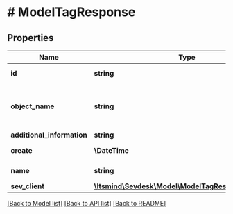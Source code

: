 # # ModelTagResponse

## Properties

Name | Type | Description | Notes
------------ | ------------- | ------------- | -------------
**id** | **string** | Id of the tag | [optional] [readonly]
**object_name** | **string** | Internal object name which is &#39;Tag&#39;. | [optional] [readonly] [default to 'Tag']
**additional_information** | **string** |  | [optional]
**create** | **\DateTime** | Date of tag creation | [optional] [readonly]
**name** | **string** | name of the tag | [optional] [readonly]
**sev_client** | [**\Itsmind\Sevdesk\Model\ModelTagResponseSevClient**](ModelTagResponseSevClient.md) |  | [optional]

[[Back to Model list]](../../README.md#models) [[Back to API list]](../../README.md#endpoints) [[Back to README]](../../README.md)
